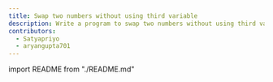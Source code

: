 ```yaml
---
title: Swap two numbers without using third variable
description: Write a program to swap two numbers without using third variable
contributors:
  - Satyapriyo
  - aryangupta701
---
```


import README from "./README.md"

<README />
